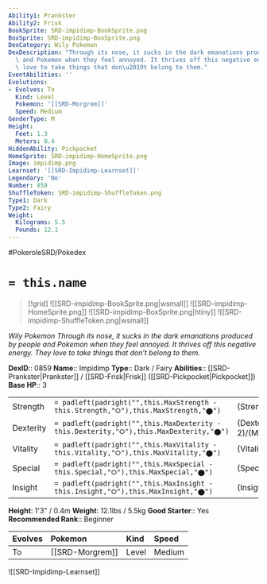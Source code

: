 ```yaml
---
Ability1: Prankster
Ability2: Frisk
BookSprite: SRD-impidimp-BookSprite.png
BoxSprite: SRD-impidimp-BoxSprite.png
DexCategory: Wily Pokemon
DexDescription: "Through its nose, it sucks in the dark emanations produced by people\
  \ and Pokemon when they feel annoyed. It thrives off this negative energy. They\
  \ love to take things that don\u2019t belong to them."
EventAbilities: ''
Evolutions:
- Evolves: To
  Kind: Level
  Pokemon: '[[SRD-Morgrem]]'
  Speed: Medium
GenderType: M
Height:
  Feet: 1.3
  Meters: 0.4
HiddenAbility: Pickpocket
HomeSprite: SRD-impidimp-HomeSprite.png
Image: impidimp.png
Learnset: '[[SRD-Impidimp-Learnset]]'
Legendary: 'No'
Number: 859
ShuffleToken: SRD-impidimp-ShuffleToken.png
Type1: Dark
Type2: Fairy
Weight:
  Kilograms: 5.5
  Pounds: 12.1
---
```


#PokeroleSRD/Pokedex

# `= this.name`

> [!grid]
> ![[SRD-impidimp-BookSprite.png|wsmall]]
> ![[SRD-impidimp-HomeSprite.png]]
> ![[SRD-impidimp-BoxSprite.png|htiny]]
> ![[SRD-impidimp-ShuffleToken.png|wsmall]]


*Wily Pokemon*
*Through its nose, it sucks in the dark emanations produced by people and Pokemon when they feel annoyed. It thrives off this negative energy. They love to take things that don’t belong to them.*

**DexID**:: 0859
**Name**:: Impidimp
**Type**:: Dark / Fairy
**Abilities**:: [[SRD-Prankster|Prankster]] / [[SRD-Frisk|Frisk]] ([[SRD-Pickpocket|Pickpocket]])
**Base HP**:: 3

|           |                                                                                        |                                          |
| --------- | -------------------------------------------------------------------------------------- | ---------------------------------------- |
| Strength  | `= padleft(padright("",this.MaxStrength - this.Strength,"⭘"),this.MaxStrength,"⬤")`    | (Strength::2)/(MaxStrength::4)   |
| Dexterity | `= padleft(padright("",this.MaxDexterity - this.Dexterity,"⭘"),this.MaxDexterity,"⬤")` | (Dexterity:: 2)/(MaxDexterity::4) |
| Vitality  | `= padleft(padright("",this.MaxVitality - this.Vitality,"⭘"),this.MaxVitality,"⬤")`    | (Vitality::1)/(MaxVitality::3)   |
| Special   | `= padleft(padright("",this.MaxSpecial - this.Special,"⭘"),this.MaxSpecial,"⬤")`       | (Special::2)/(MaxSpecial::4)     |
| Insight   | `= padleft(padright("",this.MaxInsight - this.Insight,"⭘"),this.MaxInsight,"⬤")`       | (Insight::1)/(MaxInsight::3)     |

**Height**: 1'3" / 0.4m
**Weight**: 12.1lbs / 5.5kg
**Good Starter**:: Yes
**Recommended Rank**:: Beginner

| Evolves   | Pokemon         | Kind   | Speed   |
|:----------|:----------------|:-------|:--------|
| To        | [[SRD-Morgrem]] | Level  | Medium  |

![[SRD-Impidimp-Learnset]]